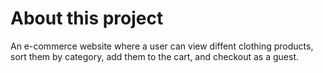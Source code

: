 # About this project
An e-commerce website where a user can view diffent clothing products, sort them by category, add them to the cart, and checkout as a guest.
